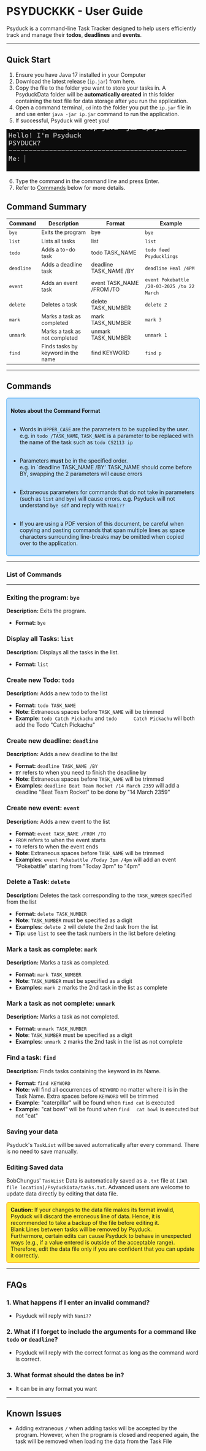# PSYDUCKKK - User Guide

Psyduck is a command-line Task Tracker designed to help users efficiently track and manage their **todos**, **deadlines** and **events**.

---
## Quick Start
1. Ensure you have Java 17 installed in your Computer
2. Download the latest release (`ip.jar`) from here.
3. Copy the file to the folder you want to store your tasks in. A PsyduckData folder will be **automatically created** in this folder containing the text file for data storage after you run the application.
4. Open a command terminal, `cd` into the folder you put the `ip.jar` file in and use enter `java -jar ip.jar` command to run the application.
5. If successful, Psyduck will greet you!

![img.png](img.png)

6. Type the command in the command line and press Enter.
7. Refer to [Commands]() below for more details.


## Command Summary

| Command    | Description                        | Format                    | Example                                     |
| ---------- |------------------------------------|---------------------------|---------------------------------------------|
| `bye`      | Exits the program                  | bye                       | `bye`                                       |
| `list`     | Lists all tasks                    | list                      | `list`                                      |
| `todo`     | Adds a to-do task                  | todo TASK_NAME            | `todo feed Psyducklings`                    |
| `deadline` | Adds a deadline task               | deadline TASK_NAME /BY    | `deadline Heal /4PM`                        |
| `event`    | Adds an event task                 | event TASK_NAME /FROM /TO | `event Pokebattle /20-03-2025 /to 22 March` |
| `delete`   | Deletes a task                     | delete TASK_NUMBER        | `delete 2`                                  |
| `mark`     | Marks a task as completed          | mark TASK_NUMBER          | `mark 3`                                    |
| `unmark`   | Marks a task as not completed      | unmark TASK_NUMBER        | `unmark 1`                                  |
| `find`     | Finds tasks by keyword in the name | find KEYWORD              | `find p`                                    |

---

## Commands


<div style="border: 1px solid #2196F3; background-color: #BBDEFB; padding: 10px; border-radius: 5px;">

<strong> Notes about the Command Format </strong>
  <br>
  <br>

- Words in `UPPER_CASE` are the parameters to be supplied by the user.
  <br> e.g. in `todo /TASK_NAME`, `TASK_NAME` is a parameter to be replaced with the name of the task such as `todo CS2113 ip`
  <br>
  <br>

- Parameters <strong> must </strong> be in the specified order.
  <br>e.g. in `deadline TASK_NAME /BY' TASK_NAME should come before BY, swapping the 2 parameters will cause errors
  <br>
  <br>

- Extraneous parameters for commands that do not take in parameters (such as `list` and `bye`) will cause errors.
  e.g. Psyduck will not understand `bye sdf` and reply with `Nani??`
  <br>
  <br>

- If you are using a PDF version of this document, be careful when copying and pasting commands that span multiple lines as space characters surrounding line-breaks may be omitted when copied over to the application.
  <br>


</div>

---

### List of Commands

---

### **Exiting the program:** `bye`

**Description:** Exits the program.

- **Format:** `bye`

### **Display all Tasks:** `list`

**Description:** Displays all the tasks in the list.

- **Format:** `list`

### **Create new Todo:** `todo`

**Description:** Adds a new todo to the list

- **Format:** `todo TASK_NAME`
- **Note**: Extraneous spaces before `TASK_NAME` will be trimmed
- **Example:** `todo Catch Pickachu` and <code>todo `      `Catch Pickachu</code> will both add the Todo "Catch Pickachu"

### **Create new deadline:** `deadline`

**Description:** Adds a new deadline to the list

- **Format:** `deadline TASK_NAME /BY`
- `BY` refers to when you need to finish the deadline by
- **Note**: Extraneous spaces before `TASK_NAME` will be trimmed
- **Examples:** `deadline Beat Team Rocket /14 March 2359` will add a deadline "Beat Team Rocket" to be done by "14 March 2359"


### **Create new event:** `event`

**Description:** Adds a new event to the list

- **Format:** `event TASK_NAME /FROM /TO`
- `FROM` refers to when the event starts
- `TO` refers to when the event ends
- **Note**: Extraneous spaces before `TASK_NAME` will be trimmed
- **Examples**: `event Pokebattle /Today 3pm /4pm` will add an event "Pokebattle" starting from "Today 3pm" to "4pm"

### **Delete a Task:** `delete`

**Description:** Deletes the task corresponding to the `TASK_NUMBER` specified from the list

- **Format:** `delete TASK_NUMBER`
- **Note**: `TASK_NUMBER` must be specified as a digit
- **Examples:** `delete 2` will delete the 2nd task from the list
- **Tip:** use `list` to see the task numbers in the list before deleting

### **Mark a task as complete:** `mark`

**Description:** Marks a task as completed.

- **Format:** `mark TASK_NUMBER`
- **Note**: `TASK_NUMBER` must be specified as a digit
- **Examples:** `mark 2` marks the 2nd task in the list as complete

### **Mark a task as not complete:** `unmark`

**Description:** Marks a task as not completed.

- **Format:** `unmark TASK_NUMBER`
- **Note**: `TASK_NUMBER` must be specified as a digit
- **Examples:** `unmark 2` marks the 2nd task in the list as not complete


### **Find a task:** `find`

**Description:** Finds tasks containing the keyword in its Name.

- **Format:** `find KEYWORD`
- **Note:** will find all occurrences of `KEYWORD` no matter where it is in the Task Name. Extra spaces before `KEYWORD` will be trimmed  
- **Example:** "caterpillar" will be found when `find cat` is executed 
- **Example:** "cat bowl" will be found when <code>find`   `cat bowl</code> is executed but not "cat"

### **Saving your data**

Psyduck's `TaskList` will be saved automatically after every command.
There is no need to save manually.

### **Editing Saved data**

BobChungus' `TaskList` Data is automatically saved as a `.txt` file at `[JAR file location]/PsyduckData/tasks.txt`. Advanced users are welcome to update data directly by editing that data file.

<div style="border: 1px solid #FF9800; background-color: #FFEB3B; padding: 10px; border-radius: 5px;">
  <strong>Caution:</strong>  If your changes to the data file makes its format invalid, Psyduck will discard the erroneous line of data. Hence, it is recommended to take a backup of the file before editing it.
<br>
Blank Lines between tasks will be removed by Psyduck.
<br>
Furthermore, certain edits can cause Psyduck to behave in unexpected ways (e.g., if a value entered is outside of the acceptable range). Therefore, edit the data file only if you are confident that you can update it correctly.

</div>

---

## FAQs

### 1. **What happens if I enter an invalid command?**

- Psyduck will reply with `Nani??`

### 2. **What if I forget to include the arguments for a command like `todo` or `deadline`?**

- Psyduck will reply with the correct format as long as the command word is correct.

### 3. **What format should the dates be in?**

- It can be in any format you want

---

## Known Issues

- Adding extraneous `/` when adding tasks will be accepted by the program. However, when the program is closed and reopened again, the task will be removed when loading the data from the Task File